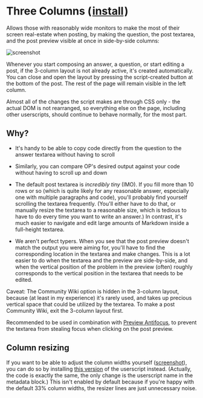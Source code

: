 # Three Columns (&#8202;[install](https://github.com/CertainPerformance/Stack-Exchange-Userscripts/raw/master/Three-Columns/dist/StackThreeColumns.user.js)&#8202;)

Allows those with reasonably wide monitors to make the most of their screen real-estate when posting, by making the question, the post textarea, and the post preview visible at once in side-by-side columns:

![screenshot](https://raw.githubusercontent.com/CertainPerformance/Stack-Exchange-Userscripts/master/Three-Columns/userscript-screenshot.png)

Whenever you start composing an answer, a question, or start editing a post, if the 3-column layout is not already active, it's created automatically. You can close and open the layout by pressing the script-created button at the bottom of the post. The rest of the page will remain visible in the left column.

Almost all of the changes the script makes are through CSS only - the actual DOM is not rearranged, so everything else on the page, including other userscripts, should continue to behave normally, for the most part.

## Why?

* It's handy to be able to copy code directly from the question to the answer textarea without having to scroll

* Similarly, you can compare OP's desired output against your code without having to scroll up and down

* The default post textarea is *incredibly tiny* (IMO). If you fill more than 10 rows or so (which is quite likely for any reasonable answer, especially one with multiple paragraphs and code), you'll probably find yourself scrolling the textarea frequently. (You'll either have to do that, or manually resize the textarea to a reasonable size, which is tedious to have to do every time you want to write an answer.) In contrast, it's much easier to navigate and edit large amounts of Markdown inside a full-height textarea.

* We aren't perfect typers. When you see that the post preview doesn't match the output you were aiming for, you'll have to find the corresponding location in the textarea and make changes. This is a lot easier to do when the textarea and the preview are side-by-side, and when the vertical position of the problem in the preview (often) roughly corresponds to the vertical position in the textarea that needs to be edited.

Caveat: The Community Wiki option is hidden in the 3-column layout, because (at least in my experience) it's rarely used, and takes up precious vertical space that could be utilized by the textarea. To make a post Community Wiki, exit the 3-column layout first.

Recommended to be used in combination with [Preview Antifocus](https://github.com/CertainPerformance/Stack-Exchange-Userscripts/tree/master/Preview-Antifocus), to prevent the textarea from stealing focus when clicking on the post preview.

## Column resizing

If you want to be able to adjust the column widths yourself ([screenshot](https://raw.githubusercontent.com/CertainPerformance/Stack-Exchange-Userscripts/master/Three-Columns/userscript-resize-screenshot.png)), you can do so by installing [this version](https://github.com/CertainPerformance/Stack-Exchange-Userscripts/raw/master/Three-Columns/dist/StackThreeColumnsAdjustable.user.js) of the userscript instead. (Actually, the code is exactly the same, the only change is the userscript name in the metadata block.) This isn't enabled by default because if you're happy with the default 33% column widths, the resizer lines are just unnecessary noise.

